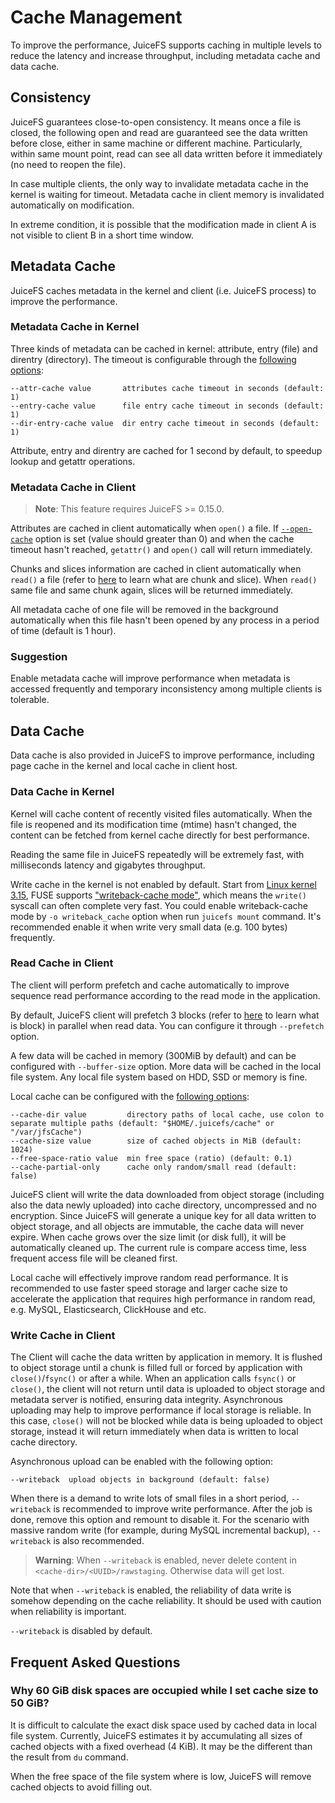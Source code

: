 # Cache Management

To improve the performance, JuiceFS supports caching in multiple levels to reduce the latency and increase throughput, including metadata cache and data cache.

## Consistency

JuiceFS guarantees close-to-open consistency. It means once a file is closed, the following open and read are guaranteed see the data written before close, either in same machine or different machine. Particularly, within same mount point, read can see all data written before it immediately (no need to reopen the file).

In case multiple clients, the only way to invalidate metadata cache in the kernel is waiting for timeout. Metadata cache in client memory is invalidated automatically on modification.

In extreme condition, it is possible that the modification made in client A is not visible to client B in a short time window.

## Metadata Cache

JuiceFS caches metadata in the kernel and client (i.e. JuiceFS process) to improve the performance.

### Metadata Cache in Kernel

Three kinds of metadata can be cached in kernel: attribute, entry (file) and direntry (directory). The timeout is configurable through the [following options](command_reference.md#juicefs-mount):

```
--attr-cache value       attributes cache timeout in seconds (default: 1)
--entry-cache value      file entry cache timeout in seconds (default: 1)
--dir-entry-cache value  dir entry cache timeout in seconds (default: 1)
```

Attribute, entry and direntry are cached for 1 second by default, to speedup lookup and getattr operations.

### Metadata Cache in Client

> **Note**: This feature requires JuiceFS >= 0.15.0.

Attributes are cached in client automatically when `open()` a file. If [`--open-cache`](command_reference.md#juicefs-mount) option is set (value should greater than 0) and when the cache timeout hasn't reached, `getattr()` and `open()` call will return immediately.

Chunks and slices information are cached in client automatically when `read()` a file (refer to [here](how_juicefs_store_files.md) to learn what are chunk and slice). When `read()` same file and same chunk again, slices will be returned immediately.

All metadata cache of one file will be removed in the background automatically when this file hasn't been opened by any process in a period of time (default is 1 hour).

### Suggestion

Enable metadata cache will improve performance when metadata is accessed frequently and temporary inconsistency among multiple clients is tolerable.

## Data Cache

Data cache is also provided in JuiceFS to improve performance, including page cache in the kernel and local cache in client host.

### Data Cache in Kernel

Kernel will cache content of recently visited files automatically. When the file is reopened and its modification time (mtime) hasn't changed, the content can be fetched from kernel cache directly for best performance.

Reading the same file in JuiceFS repeatedly will be extremely fast, with milliseconds latency and gigabytes throughput.

Write cache in the kernel is not enabled by default. Start from [Linux kernel 3.15](https://github.com/torvalds/linux/commit/4d99ff8f12e), FUSE supports ["writeback-cache mode"](https://www.kernel.org/doc/Documentation/filesystems/fuse-io.txt), which means the `write()` syscall can often complete very fast. You could enable writeback-cache mode by `-o writeback_cache` option when run `juicefs mount` command. It's recommended enable it when write very small data (e.g. 100 bytes) frequently.

### Read Cache in Client

The client will perform prefetch and cache automatically to improve sequence read performance according to the read mode in the application.

By default, JuiceFS client will prefetch 3 blocks (refer to [here](how_juicefs_store_files.md) to learn what is block) in parallel when read data. You can configure it through `--prefetch` option.

A few data will be cached in memory (300MiB by default) and can be configured with `--buffer-size` option. More data will be cached in the local file system. Any local file system based on HDD, SSD or memory is fine.

Local cache can be configured with the [following options](command_reference.md#juicefs-mount):

```
--cache-dir value         directory paths of local cache, use colon to separate multiple paths (default: "$HOME/.juicefs/cache" or "/var/jfsCache")
--cache-size value        size of cached objects in MiB (default: 1024)
--free-space-ratio value  min free space (ratio) (default: 0.1)
--cache-partial-only      cache only random/small read (default: false)
```

JuiceFS client will write the data downloaded from object storage (including also the data newly uploaded) into cache directory, uncompressed and no encryption. Since JuiceFS will generate a unique key for all data written to object storage, and all objects are immutable, the cache data will never expire. When cache grows over the size limit (or disk full), it will be automatically cleaned up. The current rule is compare access time, less frequent access file will be cleaned first.

Local cache will effectively improve random read performance. It is recommended to use faster speed storage and larger cache size to accelerate the application that requires high performance in random read, e.g. MySQL, Elasticsearch, ClickHouse and etc.

### Write Cache in Client

The Client will cache the data written by application in memory. It is flushed to object storage until a chunk is filled full or forced by application with `close()`/`fsync()` or after a while. When an application calls `fsync()` or `close()`, the client will not return until data is uploaded to object storage and metadata server is notified, ensuring data integrity. Asynchronous uploading may help to improve performance if local storage is reliable. In this case, `close()` will not be blocked while data is being uploaded to object storage, instead it will return immediately when data is written to local cache directory.

Asynchronous upload can be enabled with the following option:

```
--writeback  upload objects in background (default: false)
```

When there is a demand to write lots of small files in a short period, `--writeback` is recommended to improve write performance. After the job is done, remove this option and remount to disable it. For the scenario with massive random write (for example, during MySQL incremental backup), `--writeback` is also recommended.

> **Warning**: When `--writeback` is enabled, never delete content in `<cache-dir>/<UUID>/rawstaging`. Otherwise data will get lost.

Note that when `--writeback` is enabled, the reliability of data write is somehow depending on the cache reliability. It should be used with caution when reliability is important.

`--writeback` is disabled by default.

## Frequent Asked Questions

### Why 60 GiB disk spaces are occupied while I set cache size to 50 GiB?

It is difficult to calculate the exact disk space used by cached data in local file system. Currently, JuiceFS estimates it by accumulating all sizes of cached objects with a fixed overhead (4 KiB). It may be the different than the result from `du` command.

When the free space of the file system where is low, JuiceFS will remove cached objects to avoid filling out.

